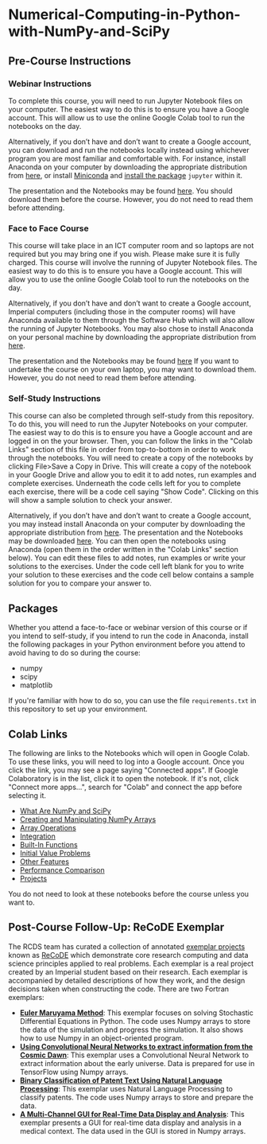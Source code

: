 # Numerical-Computing-in-Python-with-NumPy-and-SciPy

## Pre-Course Instructions

### Webinar Instructions

To complete this course, you will need to run Jupyter Notebook files on your computer. The easiest way to do this is to ensure you have a Google account. This will allow us to use the online Google Colab tool to run the notebooks on the day.

Alternatively, if you don’t have and don’t want to create a Google account, you can download and run the notebooks locally instead using whichever program you are most familiar and comfortable with. For instance, install Anaconda on your computer by downloading the appropriate distribution from [here](https://www.anaconda.com/distribution/), or install [Miniconda](https://docs.conda.io/en/latest/miniconda.html) and [install the package](https://cs205uiuc.github.io/guidebook/resources/python-miniconda.html) ```jupyter``` within it.

The presentation and the Notebooks may be found [here](https://github.com/coolernato/Numerical-Computing-in-Python-with-NumPy-and-SciPy/archive/refs/heads/master.zip). You should download them before the course. However, you do not need to read them before attending.

### Face to Face Course

This course will take place in an ICT computer room and so laptops are not required but you may bring one if you wish. Please make sure it is fully charged. This course will involve the running of Jupyter Notebook files. The easiest way to do this is to ensure you have a Google account. This will allow you to use the online Google Colab tool to run the notebooks on the day.

Alternatively, if you don’t have and don’t want to create a Google account, Imperial computers (including those in the computer rooms) will have Anaconda available to them through the Software Hub which will also allow the running of Jupyter Notebooks. You may also chose to install Anaconda on your personal machine by downloading the appropriate distribution from [here](https://www.anaconda.com/distribution/).

The presentation and the Notebooks may be found [here](https://github.com/coolernato/Numerical-Computing-in-Python-with-NumPy-and-SciPy/archive/refs/heads/master.zip) If you want to undertake the course on your own laptop, you may want to download them. However, you do not need to read them before attending.

### Self-Study Instructions

This course can also be completed through self-study from this repository. To do this, you will need to run the Jupyter Notebooks on your computer. The easiest way to do this is to ensure you have a Google account and are logged in on the your browser. Then, you can follow the links in the "Colab Links" section of this file in order from top-to-bottom in order to work through the notebooks. You will need to create a copy of the notebooks by clicking File>Save a Copy in Drive. This will create a copy of the notebook in your Google Drive and allow you to edit it to add notes, run examples and complete exercises. Underneath the code cells left for you to complete each exercise, there will be a code cell saying "Show Code". Clicking on this will show a sample solution to check your answer.

Alternatively, if you don’t have and don’t want to create a Google account, you may instead install Anaconda on your computer by downloading the appropriate distribution from [here](https://www.anaconda.com/distribution/). The presentation and the Notebooks may be downloaded [here](https://github.com/coolernato/Numerical-Computing-in-Python-with-NumPy-and-SciPy/archive/refs/heads/master.zip). You can then open the notebooks using Anaconda (open them in the order written in the "Colab Links" section below). You can edit these files to add notes, run examples or write your solutions to the exercises. Under the code cell left blank for you to write your solution to these exercises and the code cell below contains a sample solution for you to compare your answer to.

## Packages

Whether you attend a face-to-face or webinar version of this course or if you intend to self-study, if you intend to run the code in Anaconda, install the following packages in your Python environment before you attend to avoid having to do so during the course:

* numpy
* scipy
* matplotlib

If you're familiar with how to do so, you can use the file ```requirements.txt``` in this repository to set up your environment.

## Colab Links

The following are links to the Notebooks which will open in Google Colab. To use these links, you will need to log into a Google account. Once you click the link, you may see a page saying "Connected apps". If Google Colaboratory is in the list, click it to open the notebook. If it's not, click "Connect more apps...", search for "Colab" and connect the app before selecting it.

* [What Are NumPy and SciPy](<https://colab.research.google.com/github/coolernato/Numerical-Computing-in-Python-with-NumPy-and-SciPy/blob/master/What are NumPy and SciPy.ipynb>)
* [Creating and Manipulating NumPy Arrays](<https://colab.research.google.com/github/coolernato/Numerical-Computing-in-Python-with-NumPy-and-SciPy/blob/master/Creating and Manipulating NumPy Arrays.ipynb>)
* [Array Operations](<https://colab.research.google.com/github/coolernato/Numerical-Computing-in-Python-with-NumPy-and-SciPy/blob/master/Array Operations.ipynb>)
* [Integration](<https://colab.research.google.com/github/coolernato/Numerical-Computing-in-Python-with-NumPy-and-SciPy/blob/master/Integration.ipynb>)
* [Built-In Functions](<https://colab.research.google.com/github/coolernato/Numerical-Computing-in-Python-with-NumPy-and-SciPy/blob/master/Built-In Functions.ipynb>)
* [Initial Value Problems](<https://colab.research.google.com/github/coolernato/Numerical-Computing-in-Python-with-NumPy-and-SciPy/blob/master/Initial Value Problems.ipynb>)
* [Other Features](<https://colab.research.google.com/github/coolernato/Numerical-Computing-in-Python-with-NumPy-and-SciPy/blob/master/Other Features.ipynb>)
* [Performance Comparison](<https://colab.research.google.com/github/coolernato/Numerical-Computing-in-Python-with-NumPy-and-SciPy/blob/master/Performance Comparison.ipynb>)
* [Projects](<https://colab.research.google.com/github/coolernato/Numerical-Computing-in-Python-with-NumPy-and-SciPy/blob/master/Projects.ipynb>)

You do not need to look at these notebooks before the course unless you want to.

## Post-Course Follow-Up: ReCoDE Exemplar
The RCDS team has curated a collection of annotated [exemplar projects](https://imperialcollegelondon.github.io/ReCoDE-home/exemplars/) known as [ReCoDE](https://imperialcollegelondon.github.io/ReCoDE-home/) which demonstrate core research computing and data science principles applied to real problems. Each exemplar is a real project created by an Imperial student based on their research. Each exemplar is accompanied by detailed descriptions of how they work, and the design decisions taken when constructing the code. There are two Fortran exemplars:

* [**Euler Maruyama Method**](https://imperialcollegelondon.github.io/ReCoDe-Euler-Maruyama/): This exemplar focuses on solving Stochastic Differential Equations in Python. The code uses Numpy arrays to store the data of the simulation and progress the simulation. It also shows how to use Numpy in an object-oriented program.
* [**Using Convolutional Neural Networks to extract information from the Cosmic Dawn**](https://imperialcollegelondon.github.io/ReCoDE-FirstDawn/): This exemplar uses a Convolutional Neural Network to extract information about the early universe. Data is prepared for use in TensorFlow using Numpy arrays.
* [**Binary Classification of Patent Text Using Natural Language Processing**](https://imperialcollegelondon.github.io/ReCoDE-AIForPatents/): This exemplar uses Natural Language Processing to classify patents. The code uses Numpy arrays to store and prepare the data.
* [**A Multi-Channel GUI for Real-Time Data Display and Analysis**](https://imperialcollegelondon.github.io/ReCoDE-PythonGUI/): This exemplar presents a GUI for real-time data display and analysis in a medical context. The data used in the GUI is stored in Numpy arrays.